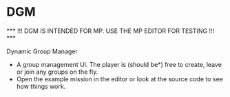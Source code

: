DGM
===
*** !!! DGM IS INTENDED FOR MP. USE THE MP EDITOR FOR TESTING !!! ***

Dynamic Group Manager

- A group management UI. The player is (should be*) free to create, leave or join any groups on the fly. 
- Open the example mission in the editor or look at the source code to see how things work.


